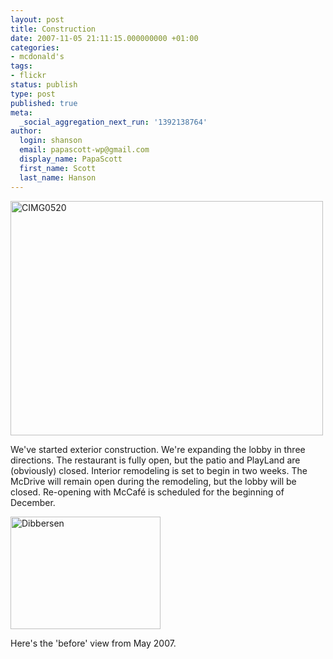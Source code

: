 ```yaml
---
layout: post
title: Construction
date: 2007-11-05 21:11:15.000000000 +01:00
categories:
- mcdonald's
tags:
- flickr
status: publish
type: post
published: true
meta:
  _social_aggregation_next_run: '1392138764'
author:
  login: shanson
  email: papascott-wp@gmail.com
  display_name: PapaScott
  first_name: Scott
  last_name: Hanson
---
```

<p><a href="http://www.flickr.com/photos/51035717986@N01/1877249752" title="View 'CIMG0520' on Flickr.com"><img src="3.static.flickr.com/2161/1877249752_a3c2db72d5.jpg" alt="CIMG0520" border="0" width="500" height="375" /></a></p>
<p>We've started exterior construction. We're expanding the lobby in three directions. The restaurant is fully open, but the patio and PlayLand are (obviously) closed. Interior remodeling is set to begin in two weeks. The McDrive will remain open during the remodeling, but the lobby will be closed. Re-opening with McCaf&eacute; is scheduled for the beginning of December. </p>
<p><a href="http://www.flickr.com/photos/51035717986@N01/499677510" title="View 'Dibbersen' on Flickr.com"><img src="1.static.flickr.com/208/499677510_c2fb7ddf5c_m.jpg" alt="Dibbersen" border="0" width="240" height="180" /></a></p>
<p>Here's the 'before' view from May 2007.</p>
